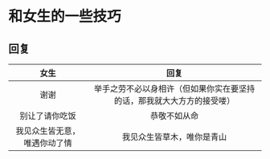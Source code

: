 <!--
 * @Author: LetMeFly
 * @Date: 2021-08-07 20:04:08
 * @LastEditors: LetMeFly
 * @LastEditTime: 2021-08-08 13:47:07
-->
# 和女生的一些技巧

## 回复

| **女生** | **回复** |
| :------: | :--: |
|  谢谢   | 举手之劳不必以身相许（但如果你实在要坚持的话，那我就大大方方的接受喽） |
|  别让了请你吃饭  | 恭敬不如从命 |
| 我见众生皆无意，唯遇你动了情 | 我见众生皆草木，唯你是青山 |

